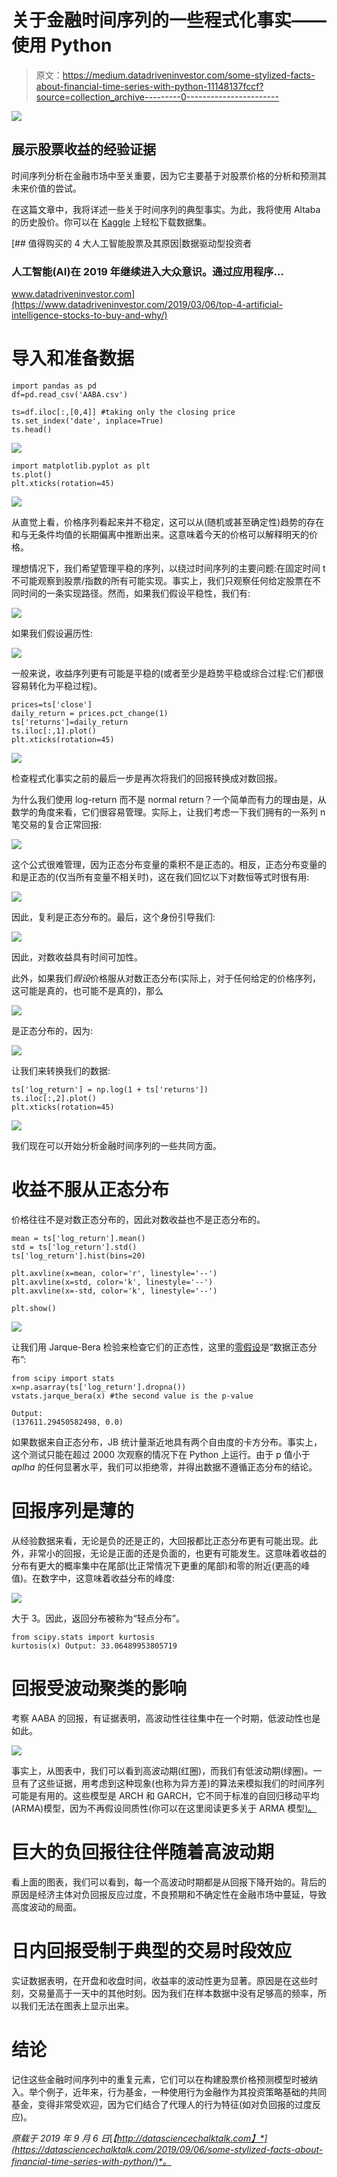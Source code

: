 # 关于金融时间序列的一些程式化事实——使用 Python

> 原文：<https://medium.datadriveninvestor.com/some-stylized-facts-about-financial-time-series-with-python-11148137fccf?source=collection_archive---------0----------------------->

![](img/9c38763d34359338a9e7877a80b8d58e.png)

## 展示股票收益的经验证据

时间序列分析在金融市场中至关重要，因为它主要基于对股票价格的分析和预测其未来价值的尝试。

在这篇文章中，我将详述一些关于时间序列的典型事实。为此，我将使用 Altaba 的历史股价。你可以在 [Kaggle](https://www.kaggle.com/szrlee/stock-time-series-20050101-to-20171231) 上轻松下载数据集。

[](https://www.datadriveninvestor.com/2019/03/06/top-4-artificial-intelligence-stocks-to-buy-and-why/) [## 值得购买的 4 大人工智能股票及其原因|数据驱动型投资者

### 人工智能(AI)在 2019 年继续进入大众意识。通过应用程序…

www.datadriveninvestor.com](https://www.datadriveninvestor.com/2019/03/06/top-4-artificial-intelligence-stocks-to-buy-and-why/) 

# 导入和准备数据

```
import pandas as pd
df=pd.read_csv('AABA.csv')

ts=df.iloc[:,[0,4]] #taking only the closing price
ts.set_index('date', inplace=True)
ts.head()
```

![](img/ef7c26e8dc6940a2b66cc7614e0d9e68.png)

```
import matplotlib.pyplot as plt 
ts.plot() 
plt.xticks(rotation=45)
```

![](img/37580262c1ea8ec3aa2ecfa9c85f778a.png)

从直觉上看，价格序列看起来并不稳定，这可以从(随机或甚至确定性)趋势的存在和与无条件均值的长期偏离中推断出来。这意味着今天的价格可以解释明天的价格。

理想情况下，我们希望管理平稳的序列，以绕过时间序列的主要问题:在固定时间 t 不可能观察到股票/指数的所有可能实现。事实上，我们只观察任何给定股票在不同时间的一条实现路径。然而，如果我们假设平稳性，我们有:

![](img/8bff85268af559953b3da0c130e42f9a.png)

如果我们假设遍历性:

![](img/dc7b352830a6252805f6bde1421cecf6.png)

一般来说，收益序列更有可能是平稳的(或者至少是趋势平稳或综合过程:它们都很容易转化为平稳过程)。

```
prices=ts['close'] 
daily_return = prices.pct_change(1) 
ts['returns']=daily_return 
ts.iloc[:,1].plot() 
plt.xticks(rotation=45)
```

![](img/8867f68b4732aa2db70f83fe8756c5fe.png)

检查程式化事实之前的最后一步是再次将我们的回报转换成对数回报。

为什么我们使用 log-return 而不是 normal return？一个简单而有力的理由是，从数学的角度来看，它们很容易管理。实际上，让我们考虑一下我们拥有的一系列 n 笔交易的复合正常回报:

![](img/630ce878c5488cd1e4e5a65dc6260c87.png)

这个公式很难管理，因为正态分布变量的乘积不是正态的。相反，正态分布变量的和是正态的(仅当所有变量不相关时)，这在我们回忆以下对数恒等式时很有用:

![](img/aa088a19bed29aee8ff0832e1cbeeefe.png)

因此，复利是正态分布的。最后，这个身份引导我们:

![](img/de73cb3e99c27f1fd47cccd7ae293059.png)

因此，对数收益具有时间可加性。

此外，如果我们*假设*价格服从对数正态分布(实际上，对于任何给定的价格序列，这可能是真的，也可能不是真的)，那么

![](img/774b86b9ddd2e8cf6e043d9edb838da8.png)

是正态分布的，因为:

![](img/997e31a3957b0fb7ee4fcaec06a9ad12.png)

让我们来转换我们的数据:

```
ts['log_return'] = np.log(1 + ts['returns']) 
ts.iloc[:,2].plot() 
plt.xticks(rotation=45)
```

![](img/185b9ed6e72f4e02d26142fda88a6393.png)

我们现在可以开始分析金融时间序列的一些共同方面。

# 收益不服从正态分布

价格往往不是对数正态分布的，因此对数收益也不是正态分布的。

```
mean = ts['log_return'].mean()
std = ts['log_return'].std()
ts['log_return'].hist(bins=20)

plt.axvline(x=mean, color='r', linestyle='--')
plt.axvline(x=std, color='k', linestyle='--')
plt.axvline(x=-std, color='k', linestyle='--')

plt.show()
```

![](img/f15dc97b189f1608b0f40d2f6fbbb41b.png)

让我们用 Jarque-Bera 检验来检查它们的正态性，这里的[零假设](https://towardsdatascience.com/hypothesis-tests-and-p-value-a-gentle-introduction-4b52322bfc50)是“数据正态分布”:

```
from scipy import stats
x=np.asarray(ts['log_return'].dropna())
vstats.jarque_bera(x) #the second value is the p-value

Output:
(137611.29450582498, 0.0)
```

如果数据来自正态分布，JB 统计量渐近地具有两个自由度的卡方分布。事实上，这个测试只能在超过 2000 次观察的情况下在 Python 上运行。由于 p 值小于 *aplha* 的任何显著水平，我们可以拒绝零，并得出数据不遵循正态分布的结论。

# 回报序列是薄的

从经验数据来看，无论是负的还是正的，大回报都比正态分布更有可能出现。此外，非常小的回报，无论是正面的还是负面的，也更有可能发生。这意味着收益的分布有更大的概率集中在尾部(比正常情况下更重的尾部)和零的附近(更高的峰值)。在数字中，这意味着收益分布的峰度:

![](img/1ca83aa0a4f33a25e2c4fed84204729d.png)

大于 3。因此，返回分布被称为“轻点分布”。

```
from scipy.stats import kurtosis 
kurtosis(x) Output: 33.06489953805719
```

# 回报受波动聚类的影响

考察 AABA 的回报，有证据表明，高波动性往往集中在一个时期，低波动性也是如此。

![](img/0fc1bdf30b7c02437070f042269eeab8.png)

事实上，从图表中，我们可以看到高波动期(红圈)，而我们有低波动期(绿圈)。一旦有了这些证据，用考虑到这种现象(也称为异方差)的算法来模拟我们的时间序列可能是有用的。这些模型是 ARCH 和 GARCH，它不同于标准的自回归移动平均(ARMA)模型，因为不再假设同质性(你可以在这里阅读更多关于 ARMA 模型[)。](https://medium.com/dataseries/time-series-analysis-with-python-f5ab388b865a)

# 巨大的负回报往往伴随着高波动期

看上面的图表，我们可以看到，每一个高波动时期都是从回报下降开始的。背后的原因是经济主体对负回报反应过度，不良预期和不确定性在金融市场中蔓延，导致高度波动的局面。

# 日内回报受制于典型的交易时段效应

实证数据表明，在开盘和收盘时间，收益率的波动性更为显著。原因是在这些时刻，交易量高于一天中的其他时刻。因为我们在样本数据中没有足够高的频率，所以我们无法在图表上显示出来。

# 结论

记住这些金融时间序列中的重复元素，它们可以在构建股票价格预测模型时被纳入。举个例子，近年来，行为基金，一种使用行为金融作为其投资策略基础的共同基金，变得非常受欢迎，因为它们结合了代理人的行为特征(如对负回报的过度反应)。

*原载于 2019 年 9 月 6 日*[*【http://datasciencechalktalk.com】*](https://datasciencechalktalk.com/2019/09/06/some-stylized-facts-about-financial-time-series-with-python/)*。*